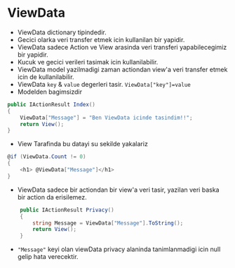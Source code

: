 # ViewData

- ViewData dictionary tipindedir.
- Gecici olarka veri transfer etmek icin kullanilan bir yapidir.
- ViewData sadece Action ve View arasinda veri transferi yapabilecegimiz bir yapidir.
- Kucuk ve gecici verileri tasimak icin kullanilabilir.
- ViewData model yazilmadigi zaman actiondan view'a veri transfer etmek icin de kullanilabilir.
- ViewData `key` & `value` degerleri tasir. `ViewData["key"]=value`
- Modelden bagimsizdir

```C#
public IActionResult Index()
{
    ViewData["Message"] = "Ben ViewData icinde tasindim!!";
    return View();
}
```

- View Tarafinda bu datayi su sekilde yakalariz

```C#
@if (ViewData.Count != 0)
{
    <h1> @ViewData["Message"]</h1>
}
```

- ViewData sadece bir actiondan bir view'a veri tasir, yazilan veri baska bir action da erisilemez.

```C#
    public IActionResult Privacy()
    {
        string Message = ViewData["Message"].ToString();
        return View();
    }
```

- `"Message"` keyi olan viewData privacy alaninda tanimlanmadigi icin null gelip hata verecektir.
